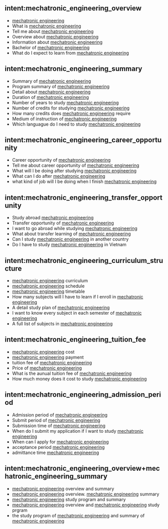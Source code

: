 ## intent:mechatronic_engineering_overview
- [mechatronic engineering](uni)
- What is [mechatronic engineering](uni)
- Tell me about [mechatronic engineering](uni)
- Overview about [mechatronic engineering](uni)
- Information about [mechatronic engineering](uni)
- Bachelor of [mechatronic engineering](uni)
- What do I expect to learn from [mechatronic engineering](uni)

## intent:mechatronic_engineering_summary
- Summary of [mechatronic engineering](uni)
- Program summary of [mechatronic engineering](uni)
- Detail about [mechatronic engineering](uni)
- Duration of [mechatronic engineering](uni)
- Number of years to study [mechatronic engineering](uni)
- Number of credits for studying [mechatronic engineering](uni)
- How many credits does [mechatronic engineering](uni) require
- Medium of instruction of [mechatronic engineering](uni)
- Which languague do I need to study [mechatronic engineering](uni)

## intent:mechatronic_engineering_career_opportunity
- Career opportunity of [mechatronic engineering](uni)
- Tell me about career opportunity of [mechatronic engineering](uni)
- What will I be doing after studying [mechatronic engineering](uni)
- What can I do after [mechatronic engineering](uni)
- what kind of job will I be doing when I finish [mechatronic engineering](uni)

## intent:mechatronic_engineering_transfer_opportunity
- Study abroad [mechatronic engineering](uni)
- Transfer opportunity of [mechatronic engineering](uni)
- I want to go abroad while studying [mechatronic engineering](uni)
- What about transfer learning of [mechatronic engineering](uni)
- Can I study [mechatronic engineering](uni) in another country
- Do I have to study [mechatronic engineering](uni) in Vietnam

## intent:mechatronic_engineering_curriculum_structure
- [mechatronic engineering](uni) curriculum
- [mechatronic engineering](uni) schedule
- [mechatronic engineering](uni) timetable
- How many subjects will I have to learn if I enroll in [mechatronic engineering](uni)
- A detail study plan of [mechatronic engineering](uni)
- I want to know every subject in each semester of [mechatronic engineering](uni)
- A full list of subjects in [mechatronic engineering](uni)

## intent:mechatronic_engineering_tuition_fee
- [mechatronic engineering](uni) cost
- [mechatronic engineering](uni) payment
- tuition fee of [mechatronic engineering](uni)
- Price of [mechatronic engineering](uni)
- What is the aunual tuition fee of [mechatronic engineering](uni)
- How much money does it cost to study [mechatronic engineering](uni)

## intent:mechatronic_engineering_admission_period
- Admission period of [mechatronic engineering](uni)
- Submit period of [mechatronic engineering](uni)
- Submission time of [mechatronic engineering](uni)
- When do I submit my application if I want to study [mechatronic engineering](uni)
- When can I apply for [mechatronic engineering](uni)
- acceptance period [mechatronic engineering](uni)
- admittance time [mechatronic engineering](uni)

## intent:mechatronic_engineering_overview+mechatronic_engineering_summary
- [mechatronic engineering](uni) overview and summary
- [mechatronic engineering](uni) overview. [mechatronic engineering](uni) summary
- [mechatronic engineering](uni) study program and summary
- [mechatronic engineering](uni) overview and [mechatronic engineering](uni) study prgram
- the study program of [mechatronic engineering](uni) and summary of [mechatronic engineering](uni)
